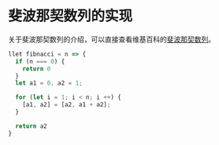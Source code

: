 # 斐波那契数列的实现

关于斐波那契数列的介绍，可以直接查看维基百科的[斐波那契数列](https://zh.wikipedia.org/wiki/%E6%96%90%E6%B3%A2%E9%82%A3%E5%A5%91%E6%95%B0%E5%88%97)。

```js
llet fibnacci = n => {
  if (n === 0) {
    return 0
  }
  let a1 = 0, a2 = 1;

  for (let i = 1; i < n; i ++) {
    [a1, a2] = [a2, a1 + a2];
  }

  return a2
}
```

